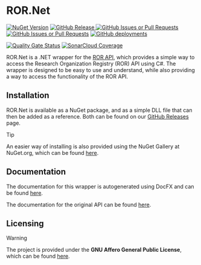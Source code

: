 # ROR.Net
[![NuGet Version](https://img.shields.io/nuget/v/ROR.Net)](https://www.nuget.org/packages/ROR.Net/)
[![GitHub Release](https://img.shields.io/github/v/release/team-golfslag/ROR.Net?label=GitHub%20Release)
](https://github.com/team-golfslag/ROR.Net/releases)
[![GitHub Issues or Pull Requests](https://img.shields.io/github/issues/team-golfslag/ROR.Net)](https://github.com/team-golfslag/ROR.Net/issues)
[![GitHub Issues or Pull Requests](https://img.shields.io/github/issues-pr/team-golfslag/ROR.Net)](https://github.com/team-golfslag/ROR.Net/pulls)
[![GitHub deployments](https://img.shields.io/github/deployments/team-golfslag/ROR.Net/github-pages?label=docfx)
](https://team-golfslag.github.io/ROR.Net/)

[![Quality Gate Status](https://sonarcloud.io/api/project_badges/measure?project=team-golfslag_ROR.Net&metric=alert_status)](https://sonarcloud.io/project/overview?id=team-golfslag_ROR.Net)
[![SonarCloud Coverage](https://sonarcloud.io/api/project_badges/measure?project=team-golfslag_ROR.Net&metric=coverage)](https://sonarcloud.io/project/overview?id=team-golfslag_ROR.Net)

ROR.Net is a .NET wrapper for the [ROR API](https://ror.readme.io/), which provides a simple way to access the Research Organization Registry (ROR) API using C#. The wrapper is designed to be easy to use and understand, while also providing a way to access the functionality of the ROR API.

## Installation
ROR.Net is available as a NuGet package, and as a simple DLL file that can then be added as a reference.
Both can be found on our [GitHub Releases](https://github.com/team-golfslag/ROR.Net/releases) page.

> [!TIP]
> An easier way of installing is also provided using the NuGet Gallery at NuGet.org, which can be found [here](https://www.nuget.org/packages/ROR.Net/).

## Documentation
The documentation for this wrapper is autogenerated using DocFX and can be found [here](https://team-golfslag.github.io/ROR.Net/).

The documentation for the original API can be found [here](https://ror.readme.io/).

## Licensing
> [!WARNING]
> The project is provided under the **GNU Affero General Public License**, which can be found [here](https://github.com/team-golfslag/ROR.Net/blob/main/LICENSE.md).